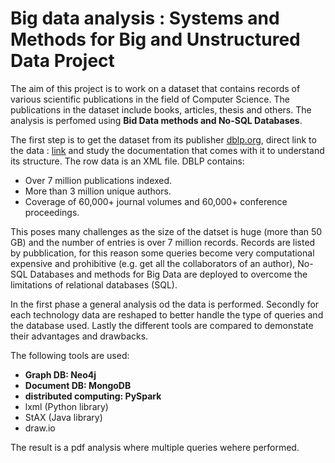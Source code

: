 # Big data analysis : Systems and Methods for Big and Unstructured Data Project

The aim of this project is to work on a dataset that contains records of various scientific
publications in the field of Computer Science. The publications in the dataset include books,
articles, thesis and others. The analysis is perfomed using **Bid Data methods and No-SQL Databases**.

The first step is to get the dataset from its publisher [dblp.org](https://dblp.org), direct link to the data : [link](https://dblp.uni-trier.de/xml/) and study the documentation
that comes with it to understand its structure. The row data is an XML file.
DBLP contains:
* Over 7 million publications indexed.
* More than 3 million unique authors.
* Coverage of 60,000+ journal volumes and 60,000+ conference proceedings.


This poses many challenges as the size of the datset is huge (more than 50 GB) and the number of entries is over 7 million records. Records are listed by pubblication, for this reason some queries become
very computational expensive and prohibitive (e.g. get all the collaborators of an author), No-SQL Databases and methods for Big Data are deployed to overcome the limitations of relational databases (SQL).

In the first phase a general analysis od the data is performed. Secondly for each technology data are reshaped to better handle the type of queries and the database used. Lastly the different tools are compared to demonstate their advantages and drawbacks.

The following tools are used:
* **Graph DB: Neo4j**
* **Document DB: MongoDB**
* **distributed computing: PySpark**
* lxml (Python library)
* StAX (Java library)
* draw.io

The result is a pdf analysis where multiple queries wehere performed.




